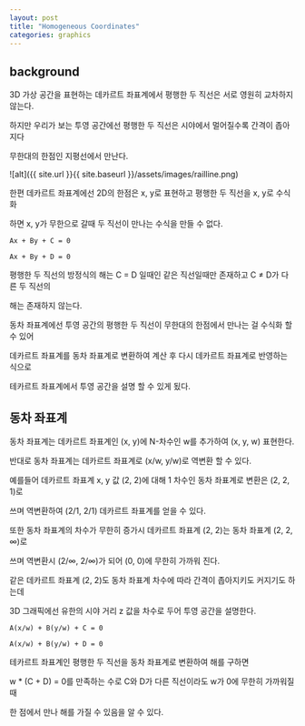 ```yaml
---
layout: post
title: "Homogeneous Coordinates"
categories: graphics
---
```


## background

3D 가상 공간을 표현하는 데카르트 좌표계에서 평행한 두 직선은 서로 영원히 교차하지 않는다.

하지만 우리가 보는 투영 공간에선 평행한 두 직선은 시야에서 멀어질수록 간격이 좁아지다

무한대의 한점인 지평선에서 만난다. 

![alt]({{ site.url }}{{ site.baseurl }}/assets/images/railline.png)

한편 데카르트 좌표계에선 2D의 한점은 x, y로 표현하고 평행한 두 직선을 x, y로 수식화 

하면 x, y가 무한으로 갈때 두 직선이 만나는 수식을 만들 수 없다.

```
Ax + By + C = 0

Ax + By + D = 0 
```

평행한 두 직선의 방정식의 해는 C = D 일때인 같은 직선일때만 존재하고 C ≠ D가 다른 두 직선의

해는 존재하지 않는다.

동차 좌표계에선 투영 공간의 평행한 두 직선이 무한대의 한점에서 만나는 걸 수식화 할 수 있어

데카르트 좌표계를 동차 좌표계로 변환하여 계산 후 다시 데카르트 좌표계로 반영하는 식으로 

테카르트 좌표계에서 투영 공간을 설명 할 수 있게 됬다.


## 동차 좌표계

동차 좌표계는 데카르트 좌표계인 (x, y)에 N-차수인 w를 추가하여 (x, y, w) 표현한다.

반대로 동차 좌표계는 데카르트 좌표계로 (x/w, y/w)로 역변환 할 수 있다.

예를들어 데카르트 좌표계 x, y 값 (2, 2)에 대해 1 차수인 동차 좌표계로 변환은 (2, 2, 1)로 

쓰며 역변환하여 (2/1, 2/1) 데카르트 좌표계를 얻을 수 있다.

또한 동차 좌표계의 차수가 무한히 증가시 데카르트 좌표계 (2, 2)는 동차 좌표계 (2, 2, ∞)로 

쓰며 역변환시 (2/∞, 2/∞)가 되어 (0, 0)에 무한히 가까워 진다.

같은 데카르트 좌표계 (2, 2)도 동차 좌표계 차수에 따라 간격이 좁아지키도 커지기도 하는데 

3D 그래픽에선 유한의 시야 거리 z 값을 차수로 두어 투영 공간을 설명한다.

```
A(x/w) + B(y/w) + C = 0

A(x/w) + B(y/w) + D = 0
```

테카르트 좌표계인 평행한 두 직선을 동차 좌표계로 변환하여 해를 구하면 

w * (C + D) = 0를 만족하는 수로 C와 D가 다른 직선이라도 w가 0에 무한히 가까워질 때 

한 점에서 만나 해를 가질 수 있음을 알 수 있다.

